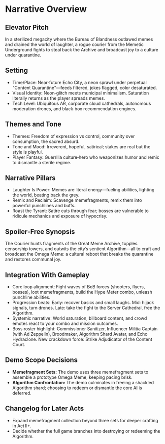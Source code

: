 # Narrative Overview

## Elevator Pitch
In a sterilized megacity where the Bureau of Blandness outlawed memes and drained the world of laughter, a rogue courier from the Memetic Underground fights to steal back the Archive and broadcast joy to a culture under quarantine.

## Setting
- Time/Place: Near‑future Echo City, a neon sprawl under perpetual "Content Quarantine"—feeds filtered, jokes flagged, color desaturated.
- Visual Identity: Neon‑glitch meets municipal minimalism. Saturation literally returns as the player spreads memes.
- Tech Level: Ubiquitous AR, corporate cloud cathedrals, autonomous moderation drones, and black‑box recommendation engines.

## Themes and Tone
- Themes: Freedom of expression vs control, community over consumption, the sacred absurd.
- Tone and Mood: Irreverent, hopeful, satirical; stakes are real but the style is playful.
- Player Fantasy: Guerrilla culture‑hero who weaponizes humor and remix to dismantle a sterile regime.

## Narrative Pillars
- Laughter Is Power: Memes are literal energy—fueling abilities, lighting the world, beating back the grey.
- Remix and Reclaim: Scavenge memefragments, remix them into powerful punchlines and buffs.
- Roast the Tyrant: Satire cuts through fear; bosses are vulnerable to ridicule mechanics and exposure of hypocrisy.

## Spoiler‑Free Synopsis
The Courier hunts fragments of the Great Meme Archive, topples censorship towers, and outwits the city’s sentient Algorithm—all to craft and broadcast the Omega Meme: a cultural reboot that breaks the quarantine and restores communal joy.

## Integration With Gameplay
- Core loop alignment: Fight waves of BoB forces (shooters, flyers, bosses), loot memefragments, build the Hype Meter combo, unleash punchline abilities.
- Progression beats: Early: recover basics and small laughs. Mid: hijack signals, turn drones. Late: take the fight to the Server Cathedral, free the Algorithm.
- Systemic narrative: World saturation, billboard content, and crowd emotes react to your combo and mission outcomes.
- Boss roster highlight: Commissioner Sanitizer, Influencer Militia Captain (with Ad Zeppelin), Broodmaker, Algorithm Shard Avatar, and Echo Hydraclone. New crackdown force: Strike Adjudicator of the Content Court.

## Demo Scope Decisions
- **Memefragment Sets:** The demo uses three memefragment sets to assemble a prototype Omega Meme, keeping pacing brisk.
- **Algorithm Confrontation:** The demo culminates in freeing a shackled Algorithm shard; choosing to redeem or dismantle the core AI is deferred.

## Changelog for Later Acts
- Expand memefragment collection beyond three sets for deeper crafting in Act II+.
- Decide whether the full game branches into destroying or redeeming the Algorithm.
